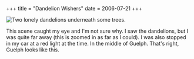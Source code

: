 +++
title = "Dandelion Wishers"
date = 2006-07-21
+++

![Two lonely dandelions underneath some trees.](http://www.aphoenix.ca/photoblog/photos/DandelionWishers.jpg "And thus began the scrollover popups.  I'm sitting in the bullring having a chicken caesar right now.")

This scene caught my eye and I'm not sure why. I saw the dandelions, but I was quite far away (this is zoomed in as far as I could). I was also stopped in my car at a red light at the time. In the middle of Guelph. That's right, Guelph looks like this.
